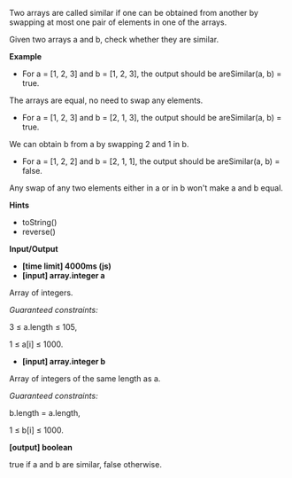 
Two arrays are called similar if one can be obtained from another by swapping at most one pair of elements in one of the arrays.

Given two arrays a and b, check whether they are similar.

**Example**

- For a = [1, 2, 3] and b = [1, 2, 3], the output should be
areSimilar(a, b) = true.

The arrays are equal, no need to swap any elements.

- For a = [1, 2, 3] and b = [2, 1, 3], the output should be
areSimilar(a, b) = true.

We can obtain b from a by swapping 2 and 1 in b.

- For a = [1, 2, 2] and b = [2, 1, 1], the output should be
areSimilar(a, b) = false.

Any swap of any two elements either in a or in b won't make a and b equal.

**Hints**
-   toString()
-   reverse()

**Input/Output**

- **[time limit] 4000ms (js)**
- **[input] array.integer a**

Array of integers.

*Guaranteed constraints:*

3 ≤ a.length ≤ 105,

1 ≤ a[i] ≤ 1000.

- **[input] array.integer b**

Array of integers of the same length as a.

*Guaranteed constraints:*

b.length = a.length,

1 ≤ b[i] ≤ 1000.

**[output] boolean**

true if a and b are similar, false otherwise.